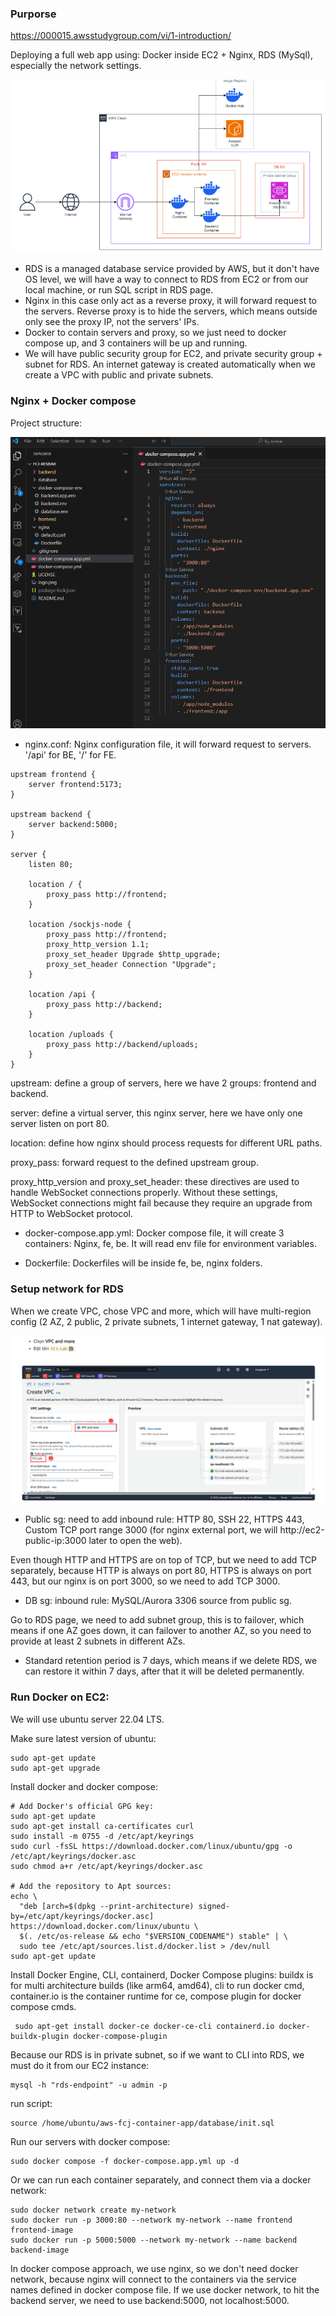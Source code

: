 ### Purporse

https://000015.awsstudygroup.com/vi/1-introduction/

Deploying a full web app using: Docker inside EC2 + Nginx, RDS (MySql), especially the network settings.

![overall15](overral15.png)

- RDS is a managed database service provided by AWS, but it don't have OS level, we will have a way to connect to RDS from EC2 or from our local machine, or run SQL script in RDS page.
- Nginx in this case only act as a reverse proxy, it will forward request to the servers.
  Reverse proxy is to hide the servers, which means outside only see the proxy IP, not the servers' IPs.
- Docker to contain servers and proxy, so we just need to docker compose up, and 3 containers will be up and running.
- We will have public security group for EC2, and private security group + subnet for RDS. An internet gateway is created automatically when we create a VPC with public and private subnets.

### Nginx + Docker compose

Project structure:

![projectstructure15](projectstructure15.png)

- nginx.conf: Nginx configuration file, it will forward request to servers. '/api' for BE, '/' for FE.

```
upstream frontend {
    server frontend:5173;
}

upstream backend {
    server backend:5000;
}

server {
    listen 80;

    location / {
        proxy_pass http://frontend;
    }

    location /sockjs-node {
        proxy_pass http://frontend;
        proxy_http_version 1.1;
        proxy_set_header Upgrade $http_upgrade;
        proxy_set_header Connection "Upgrade";
    }

    location /api {
        proxy_pass http://backend;
    }

    location /uploads {
        proxy_pass http://backend/uploads;
    }
}
```

upstream: define a group of servers, here we have 2 groups: frontend and backend.

server: define a virtual server, this nginx server, here we have only one server listen on port 80.

location: define how nginx should process requests for different URL paths.

proxy_pass: forward request to the defined upstream group.

proxy_http_version and proxy_set_header: these directives are used to handle WebSocket connections properly. Without these settings, WebSocket connections might fail because they require an upgrade from HTTP to WebSocket protocol.

- docker-compose.app.yml: Docker compose file, it will create 3 containers: Nginx, fe, be. It will read env file for environment variables.

- Dockerfile: Dockerfiles will be inside fe, be, nginx folders.

### Setup network for RDS

When we create VPC, chose VPC and more, which will have multi-region config (2 AZ, 2 public, 2 private subnets, 1 internet gateway, 1 nat gateway).

![VPCandmore](VPCandmore.png)

- Public sg: need to add inbound rule: HTTP 80, SSH 22, HTTPS 443, Custom TCP port range 3000 (for nginx external port, we will http://ec2-public-ip:3000 later to open the web).

Even though HTTP and HTTPS are on top of TCP, but we need to add TCP separately, because HTTP is always on port 80, HTTPS is always on port 443, but our nginx is on port 3000, so we need to add TCP 3000.

- DB sg: inbound rule: MySQL/Aurora 3306 source from public sg.

Go to RDS page, we need to add subnet group, this is to failover, which means if one AZ goes down, it can failover to another AZ, so you need to provide at least 2 subnets in different AZs.

- Standard retention period is 7 days, which means if we delete RDS, we can restore it within 7 days, after that it will be deleted permanently.

### Run Docker on EC2:

We will use ubuntu server 22.04 LTS.

Make sure latest version of ubuntu:

```
sudo apt-get update
sudo apt-get upgrade
```

Install docker and docker compose:

```
# Add Docker's official GPG key:
sudo apt-get update
sudo apt-get install ca-certificates curl
sudo install -m 0755 -d /etc/apt/keyrings
sudo curl -fsSL https://download.docker.com/linux/ubuntu/gpg -o /etc/apt/keyrings/docker.asc
sudo chmod a+r /etc/apt/keyrings/docker.asc

# Add the repository to Apt sources:
echo \
  "deb [arch=$(dpkg --print-architecture) signed-by=/etc/apt/keyrings/docker.asc] https://download.docker.com/linux/ubuntu \
  $(. /etc/os-release && echo "$VERSION_CODENAME") stable" | \
  sudo tee /etc/apt/sources.list.d/docker.list > /dev/null
sudo apt-get update

```

Install Docker Engine, CLI, containerd, Docker Compose plugins: buildx is for multi architecture builds (like arm64, amd64), cli to run docker cmd, container.io is the container runtime for ce, compose plugin for docker compose cmds.

```
 sudo apt-get install docker-ce docker-ce-cli containerd.io docker-buildx-plugin docker-compose-plugin
```

Because our RDS is in private subnet, so if we want to CLI into RDS, we must do it from our EC2 instance:

```
mysql -h "rds-endpoint" -u admin -p
```

run script:

```
source /home/ubuntu/aws-fcj-container-app/database/init.sql
```

Run our servers with docker compose:

```
sudo docker compose -f docker-compose.app.yml up -d
```

Or we can run each container separately, and connect them via a docker network:

```
sudo docker network create my-network
sudo docker run -p 3000:80 --network my-network --name frontend frontend-image
sudo docker run -p 5000:5000 --network my-network --name backend backend-image
```

In docker compose approach, we use nginx, so we don't need docker network, because nginx will connect to the containers via the service names defined in docker compose file. If we use docker network, to hit the backend server, we need to use backend:5000, not localhost:5000.
